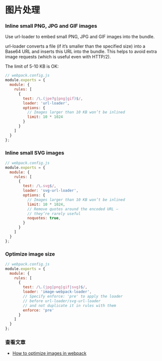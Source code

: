 # 图片处理

### Inline small PNG, JPG and GIF images
Use url-loader to embed small PNG, JPG and GIF images into the bundle.

url-loader converts a file (if it’s smaller than the specified size) into a Base64 URL and inserts this URL into the bundle. 
This helps to avoid extra image requests (which is useful even with HTTP/2).                    

The limit of 5-10 KB is OK:
```js
// webpack.config.js
module.exports = {
  module: {
    rules: [
      {
        test: /\.(jpe?g|png|gif)$/,
        loader: 'url-loader',
        options: {
          // Images larger than 10 KB won’t be inlined
          limit: 10 * 1024
        }
      }
    ]
  }
};
```

### Inline small SVG images
```js
// webpack.config.js
module.exports = {
  module: {
    rules: [
      {
        test: /\.svg$/,
        loader: 'svg-url-loader',
        options: {
          // Images larger than 10 KB won’t be inlined
          limit: 10 * 1024,
          // Remove quotes around the encoded URL –
          // they’re rarely useful
          noquotes: true,
        }
      }
    ]
  }
};
```

### Optimize image size
```js
// webpack.config.js
module.exports = {
  module: {
    rules: [
      {
        test: /\.(jpg|png|gif|svg)$/,
        loader: 'image-webpack-loader',
        // Specify enforce: 'pre' to apply the loader
        // before url-loader/svg-url-loader
        // and not duplicate it in rules with them
        enforce: 'pre'
      }
    ]
  }
};
```





### 查看文章
- [How to optimize images in webpack](https://iamakulov.com/notes/optimize-images-webpack/#3-optimize-image-size)

